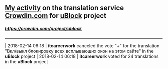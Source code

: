 ## [My activity](https://crowdin.com/profile/itcareerwork/activity "My profile") on the translation service [Crowdin.com](https://crowdin.com "crowdin.com") for [uBlock](https://crowdin.com/project/ublock "uBlock Crowdin") project
##### <https://crowdin.com/project/ublock>
***
| 2018-02-14 06:18 | **itcareerwork** canceled the vote "+" for the translation "Вкл/выкл блокировку всех всплывающих окон на этом сайте" in the **uBlock** project
| 2018-02-14 06:18 | **itcareerwork** voted for 24 translations in the **uBlock** project

